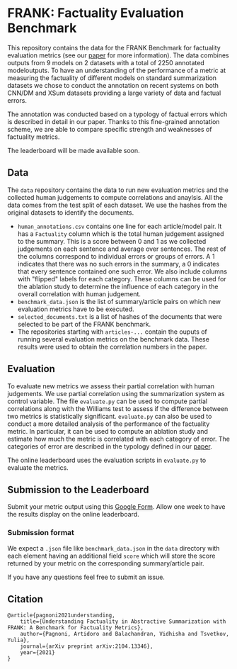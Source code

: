 # FRANK: Factuality Evaluation Benchmark

This repository contains the data for the FRANK Benchmark for factuality evaluation metrics (see our [paper](https://arxiv.org/abs/2104.13346) for more information). The data combines outputs from 9 models on 2 datasets with a total of 2250 annotated modeloutputs. To have an understanding of the performance of a metric at measuring the factuality of different models on standard summarization datasets we chose to conduct the annotation on recent systems on both CNN/DM and XSum datasets providing a large variety of data and factual errors.

The annotation was conducted based on a typology of factual errors which is described in detail in our paper. Thanks to this fine-grained annotation scheme, we are able to compare specific strength and weaknesses of factuality metrics.

The leaderboard will be made available soon.

## Data
The `data` repository contains the data to run new evaluation metrics and the collected human judgements to compute correlations and anaylsis. All the data comes from the test split of each dataset. We use the hashes from the original datasets to identify the documents.

- `human_annotations.csv` contains one line for each article/model pair. It has a `Factuality` column which is the total human judgement assigned to the summary. This is a score between 0 and 1 as we collected judgements on each sentence and average over sentences. The rest of the columns correspond to individual errors or groups of errors. A 1 indicates that there was no such errors in the summary, a 0 indicates that every sentence contained one such error. We also include columns with "flipped" labels for each category. These columns can be used for the ablation study to determine the influence of each category in the overall correlation with human judgement.
- `benchmark_data.json` is the list of summary/article pairs on which new evaluation metrics have to be executed.
- `selected_documents.txt` is a list of hashes of the documents that were selected to be part of the FRANK benchmark.
- The repositories starting with `articles-...` contain the ouputs of running several evaluation metrics on the benchmark data. These results were used to obtain the correlation numbers in the paper.

## Evaluation
To evaluate new metrics we assess their partial correlation with human judgements. We use partial correlation using the summarization system as control variable. 
The file `evaluate.py` can be used to compute partial correlations along with the Williams test to assess if the difference between two metrics is statistically significant. `evaluate.py` can also be used to conduct a more detailed analysis of the performance of the factuality metric. In particular, it can be used to compute an ablation study and estimate how much the metric is correlated with each category of error. The categories of error are described in the typology defined in our [paper](https://arxiv.org/abs/2104.13346).


The online leaderboard uses the evaluation scripts in `evaluate.py` to evaluate the metrics.

## Submission to the Leaderboard
Submit your metric output using this [Google Form](https://forms.gle/UBC5VCx4t79yjnQ8A). Allow one week to have the results display on the online leaderboard.

### Submission format
We expect a `.json` file like `benchmark_data.json` in the `data` directory with each element having an additional field `score` which will store the score returned by your metric on the corresponding summary/article pair. 

If you have any questions feel free to submit an issue.

## Citation
```
@article{pagnoni2021understanding,
    title={Understanding Factuality in Abstractive Summarization with FRANK: A Benchmark for Factuality Metrics},
    author={Pagnoni, Artidoro and Balachandran, Vidhisha and Tsvetkov, Yulia},
    journal={arXiv preprint arXiv:2104.13346},
    year={2021}
}
```